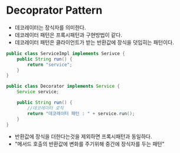 # Decoprator Pattern
- 데코레이터는 장식자를 의미한다.
- 데코레이터 패턴은 프록시패턴과 구현방법이 같다.
- 데코레이터 패턴은 클라이언트가 받는 반환값에 장식을 덧입히는 패턴이다.

```java
public class ServiceImpl implements Serivce {
    public String run() {
        return "service";
    }
}

public class Decorator implements Service {
    Service service;

    public String run() {
        //데코레이터 로직
        return "데코레이터 패턴 : " + service.run();
    }
}
```

- 반환값에 장식을 더한다는것을 제외하면 프록시패턴과 동일하다.
- "메서드 호출의 반환값에 변화를 주기위해 중간에 장식자를 두는 패턴"
